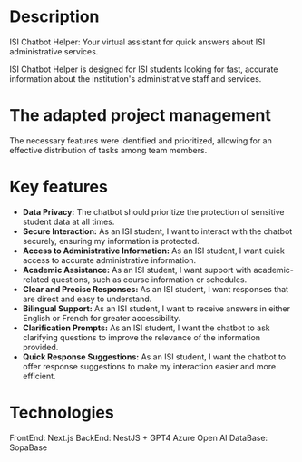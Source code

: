# Description

ISI Chatbot Helper: Your virtual assistant for quick answers about ISI administrative services.

ISI Chatbot Helper is designed for ISI students looking for fast, accurate information about the institution's administrative staff and services.

# The adapted project management
The necessary features were identified and prioritized, allowing for an effective distribution of tasks among team members.


# Key features
- **Data Privacy:** The chatbot should prioritize the protection of sensitive student data at all times.
- **Secure Interaction:** As an ISI student, I want to interact with the chatbot securely, ensuring my information is protected.
- **Access to Administrative Information:** As an ISI student, I want quick access to accurate administrative information.
- **Academic Assistance:** As an ISI student, I want support with academic-related questions, such as course information or schedules.
- **Clear and Precise Responses:** As an ISI student, I want responses that are direct and easy to understand.
- **Bilingual Support:** As an ISI student, I want to receive answers in either English or French for greater accessibility.
- **Clarification Prompts:** As an ISI student, I want the chatbot to ask clarifying questions to improve the relevance of the information provided.
- **Quick Response Suggestions:** As an ISI student, I want the chatbot to offer response suggestions to make my interaction easier and more efficient.

# Technologies

FrontEnd: Next.js
BackEnd: NestJS + GPT4 Azure Open AI
DataBase: SopaBase
